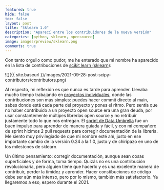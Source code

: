 ```yaml
---
featured: true
hide: false
toc: false
layout: post
title: "Sklearn 1.0"
description: "Aparecí entre los contribuidores de la nueva versión"
categories: [python, sklearn, opensource]
image: images/preview/sklearn.png
comments: true
---
```


Con tanto orgullo como pudor, me he enterado que mi nombre ha aparecido en la lista de contribuciones de [scikit learn (sklearn)](
https://scikit-learn.org/stable/whats_new/v1.0.html#code-and-documentation-contributors):

![]({{ site.baseurl }}/images/2021-09-28-post-scipy-contributors/contributors.png)

Al respecto, mi reflexión es que nunca es tarde para aprender. Llevaba mucho tiempo trabajando en [proyectos individuales](https://sebastiandres.github.io/blog/proyectos/), donde las contribuciones son más simples: puedes hacer commit directo al main, sabes donde está cada parte del proyecto y pones el ritmo. Pero sentía que no haber contribuido a un proyecto open source era una gran deuda, por usar constantemente múltipes librerías open source y no retribuir justamente todo lo que nos entregan. El [sprint de Data Umbrella](https://sebastiandres.github.io/blog/sprint-data-umbrella/) fue un buen impulso para aprender de manera guiada y fácil, y con mi compañero de sprint hicimos 2 pull requests para corregir documentación de la librería. Me siento muy privilegiado de que mi nombre esté ahí, justo en ese importante cambio de la versión 0.24 a la 1.0, justo y de chiripazo en uno de los milestones de sklearn.

Un último pensamiento: corregir documentación, aunque sean cosas superficiales y de forma, toma tiempo. Quizás no es una contribución revolucionaria, pero alguien tiene que hacerlo y es una excelente manera de contribuir, perder la timidez y aprender. Hacer constibuciones de código debe ser aún más intenso, pero por lo mismo, también más satisfactorio. Ya llegaremos a eso, espero durante el 2021.